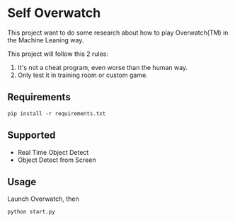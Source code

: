 # Self Overwatch

This project want to do some research about how to play Overwatch(TM) in the Machine Leaning way.

This project will follow this 2 rules:
1. It's not a cheat program, even worse than the human way.
2. Only test it in training room or custom game.

## Requirements
```
pip install -r requirements.txt
```

## Supported
* Real Time Object Detect
* Object Detect from Screen

## Usage
Launch Overwatch, then
```
python start.py
```